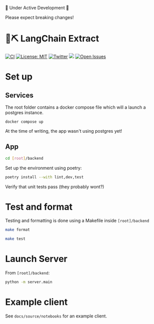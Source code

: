 🚧 Under Active Development 🚧

Please expect breaking changes!

# 🦜⛏️ LangChain Extract

[![CI](https://github.com/langchain-ai/langchain-extract/actions/workflows/ci.yml/badge.svg)](https://github.com/langchain-ai/langchain-extract/actions/workflows/ci.yml)
[![License: MIT](https://img.shields.io/badge/License-MIT-yellow.svg)](https://opensource.org/licenses/MIT)
[![Twitter](https://img.shields.io/twitter/url/https/twitter.com/langchainai.svg?style=social&label=Follow%20%40LangChainAI)](https://twitter.com/langchainai)
[![](https://dcbadge.vercel.app/api/server/6adMQxSpJS?compact=true&style=flat)](https://discord.gg/6adMQxSpJS)
[![Open Issues](https://img.shields.io/github/issues-raw/langchain-ai/langchain-extract)](https://github.com/langchain-ai/langchain-extract/issues)


# Set up

## Services

The root folder contains a docker compose file which will a launch a postgres
instance.

```
docker compose up
```

At the time of writing, the app wasn't using postgres yet!

## App

```sh
cd [root]/backend
```

Set up the environment using poetry:

```sh
poetry install --with lint,dev,test
```

Verify that unit tests pass (they probably wont?)

# Test and format

Testing and formatting is done using a Makefile inside `[root]/backend`

```sh
make format
```

```sh
make test
```

# Launch Server

From `[root]/backend`:

```sh
python -m server.main
```

# Example client

See `docs/source/notebooks` for an example client.
